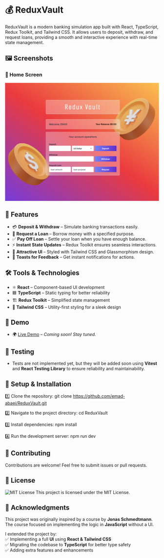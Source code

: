 # 💰 ReduxVault

ReduxVault is a modern banking simulation app built with React, TypeScript, Redux Toolkit, and Tailwind CSS. It allows users to deposit, withdraw, and request loans, providing a smooth and interactive experience with real-time state management.

## 🖼️ Screenshots

### 📌 Home Screen

![Home Screen](screenshots/project-reduxvault.png)

## 🚀 Features

- 💳 **Deposit & Withdraw** – Simulate banking transactions easily.
- 🏦 **Request a Loan** – Borrow money with a specified purpose.
- ✅ **Pay Off Loan** – Settle your loan when you have enough balance.
- ⚡ **Instant State Updates** – Redux Toolkit ensures seamless interactions.
- 🎨 **Attractive UI** – Styled with Tailwind CSS and Glassmorphism design.
- 🔔 **Toasts for Feedback** – Get instant notifications for actions.

## 🛠️ Tools & Technologies

- ⚛️ **React** – Component-based UI development
- 🟦 **TypeScript** – Static typing for better reliability
- 🏗 **Redux Toolkit** – Simplified state management
- 🎨 **Tailwind CSS** – Utility-first styling for a sleek design

## 🔗 Demo

- 🌍 [Live Demo](#) – _Coming soon! Stay tuned._

## 🧪 Testing

- Tests are not implemented yet, but they will be added soon using **Vitest** and **React Testing Library** to ensure reliability and maintainability.

## 📂 Setup & Installation

1️⃣ Clone the repository:
git clone https://github.com/emad-abaei/ReduxVault.git

2️⃣ Navigate to the project directory:
cd ReduxVault

3️⃣ Install dependencies:
npm install

4️⃣ Run the development server:
npm run dev

## 📩 Contributing

Contributions are welcome! Feel free to submit issues or pull requests.

## 📜 License

![MIT License](https://img.shields.io/badge/License-MIT-blue.svg)
This project is licensed under the MIT License.

## 🙌 Acknowledgments

This project was originally inspired by a course by **Jonas Schmedtmann**. The course focused on implementing the logic in **JavaScript** without a UI.

I extended the project by:  
✅ Implementing a full **UI** using **React & Tailwind CSS**  
✅ Migrating the codebase to **TypeScript** for better type safety  
✅ Adding extra features and enhancements
